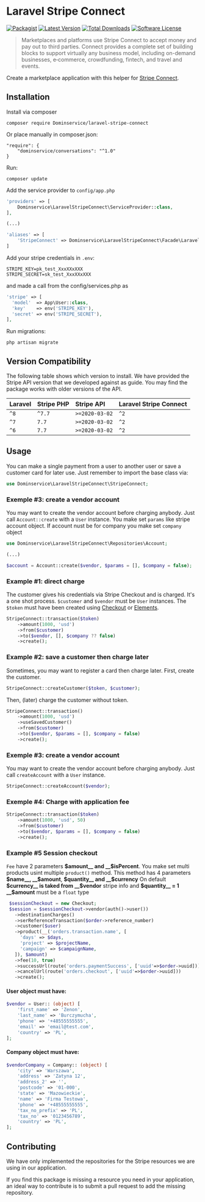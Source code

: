 # Laravel Stripe Connect

[![Packagist](https://img.shields.io/packagist/v/dominservice/laravel-stripe-connect.svg)]()
[![Latest Version](https://img.shields.io/github/release/dominservice/laravel-stripe-connect.svg?style=flat-square)](https://github.com/dominservice/laravel-stripe-connect/releases)
[![Total Downloads](https://img.shields.io/packagist/dt/dominservice/laravel-stripe-connect.svg?style=flat-square)](https://packagist.org/packages/dominservice/laravel-stripe-connect)
[![Software License](https://img.shields.io/badge/license-MIT-brightgreen.svg?style=flat-square)](LICENSE)

> Marketplaces and platforms use Stripe Connect to accept money and pay out to third parties. Connect provides a complete set of building blocks to support virtually any business model, including on-demand businesses, e‑commerce, crowdfunding, fintech, and travel and events.

Create a marketplace application with this helper for [Stripe Connect](https://stripe.com/connect).

## Installation

Install via composer

```
composer require Dominservice/laravel-stripe-connect
```
Or place manually in composer.json:
```
"require": {
    "dominservice/conversations": "^1.0"
}
```
Run:
```
composer update
```
Add the service provider to `config/app.php`

```php
'providers' => [
    Dominservice\LaravelStripeConnect\ServiceProvider::class,
],

(...)

'aliases' => [
    'StripeConnect' => Dominservice\LaravelStripeConnect\Facade\LaravelStripeConnectFacade::class,
]
```

Add your stripe credentials in `.env`:

```
STRIPE_KEY=pk_test_XxxXXxXXX
STRIPE_SECRET=sk_test_XxxXXxXXX
```
and made a call from the config/services.php as

```php
'stripe' => [
  'model'  => App\User::class,
  'key'    => env('STRIPE_KEY'),
  'secret' => env('STRIPE_SECRET'),
],
```

Run migrations:

```
php artisan migrate
```

## Version Compatibility

The following table shows which version to install. We have provided the Stripe API version that we
developed against as guide. You may find the package works with older versions of the API.

| Laravel | Stripe PHP | Stripe API | Laravel Stripe Connect |
| :-- | :-- | :-- | :-- |
| `^8` | `^7.7` | `>=2020-03-02` | `^2` |
| `^7` | `7.7` | `>=2020-03-02` | `^2` |
| `^6` | `7.7` | `>=2020-03-02` | `^2` |

## Usage

You can make a single payment from a user to another user
or save a customer card for later use. Just remember to
import the base class via:

```php
use Dominservice\LaravelStripeConnect\StripeConnect;
```

### Exemple #3: create a vendor account

You may want to create the vendor account before charging anybody.
Just call `Account::create` with a `User` instance.
You make set `params` like stripe account object.
If account nust be for company you make set `company` object

```php
use Dominservice\LaravelStripeConnect\Repositories\Account;

(...)

$account = Account::create($vendor, $params = [], $company = false);
```

### Example #1: direct charge

The customer gives his credentials via Stripe Checkout and is charged.
It's a one shot process. `$customer` and `$vendor` must be `User` instances.
The `$token` must have been created using [Checkout](https://stripe.com/docs/checkout/tutorial) or [Elements](https://stripe.com/docs/stripe-js).

```php
StripeConnect::transaction($token)
    ->amount(1000, 'usd')
    ->from($customer)
    ->to($vendor, [], $company ?? false)
    ->create();
```
### Example #2: save a customer then charge later

Sometimes, you may want to register a card then charge later.
First, create the customer.

```php
StripeConnect::createCustomer($token, $customer);
```

Then, (later) charge the customer without token.

```php
StripeConnect::transaction()
    ->amount(1000, 'usd')
    ->useSavedCustomer()
    ->from($customer)
    ->to($vendor, $params = [], $company = false)
    ->create(); 
```

### Exemple #3: create a vendor account

You may want to create the vendor account before charging anybody.
Just call `createAccount` with a `User` instance.

```php
StripeConnect::createAccount($vendor);
```

### Exemple #4: Charge with application fee

```php
StripeConnect::transaction($token)
    ->amount(1000, 'usd', 50)
    ->from($customer)
    ->to($vendor, $params = [], $company = false)
    ->create(); 
```
### Example #5 Session checkout
`Fee` have 2 parameters __$amount__ and __$isPercent__.
You make set multi products usint multiple `product()` method. This method has 4 parameters __$name__, __$amount__, __$quantity__ and __$currency__
On default __$currency__ is taked from __$vendor__ stripe info and __$quantity__ = 1
__$amount__ must be a `float` type


```php 
 $sessionCheckout = new Checkout;
 $session = $sessionCheckout->vendor(auth()->user())
   ->destinationCharges()
   ->serReferenceTransaction($order->reference_number)
   ->customer($user)
   ->product(__('orders.transaction.name', [
     'days' => $days,
     'project' => $projectName,
     'campaign' => $campaignName,
   ]), $amount)
   ->fee(10, true)
   ->successUrl(route('orders.paymentSuccess', ['uuid'=>$order->uuid]))
   ->cancelUrl(route('orders.checkout', ['uuid'=>$order->uuid]))
   ->create();
```
#### User object must have:
```php
$vendor = User:: (object) [
    'first_name' => 'Zenon',
    'last_name' => 'Burczymucha',
    'phone' => '+48555555555',
    'email' => 'email@test.com',
    'country' => 'PL',
];
```
#### Company object must have:
```php
$vendorCompany = Company:: (object) [
    'city' => 'Warszawa',
    'address' => 'Zatyna 12',
    'address_2' => '',
    'postcode' => '01-000',
    'state' => 'Mazowieckie',
    'name' => 'Firma Testowa',
    'phone' => '+48555555555',
    'tax_no_prefix' => 'PL',
    'tax_no' => '0123456789',
    'country' => 'PL',
];
```

## Contributing

We have only implemented the repositories for the Stripe resources we are using in our application.

If you find this package is missing a resource you need in your application, an ideal way to contribute
is to submit a pull request to add the missing repository.

